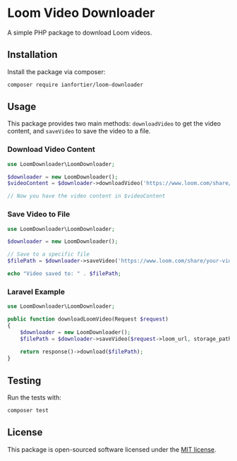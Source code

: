 # Loom Video Downloader

A simple PHP package to download Loom videos.

## Installation

Install the package via composer:

```bash
composer require ianfortier/loom-downloader
```

## Usage

This package provides two main methods: `downloadVideo` to get the video content, and `saveVideo` to save the video to a file.

### Download Video Content

```php
use LoomDownloader\LoomDownloader;

$downloader = new LoomDownloader();
$videoContent = $downloader->downloadVideo('https://www.loom.com/share/your-video-id');

// Now you have the video content in $videoContent
```

### Save Video to File

```php
use LoomDownloader\LoomDownloader;

$downloader = new LoomDownloader();

// Save to a specific file
$filePath = $downloader->saveVideo('https://www.loom.com/share/your-video-id', '/path/to/save/video.mp4');

echo "Video saved to: " . $filePath;
```

### Laravel Example

```php
use LoomDownloader\LoomDownloader;

public function downloadLoomVideo(Request $request)
{
    $downloader = new LoomDownloader();
    $filePath = $downloader->saveVideo($request->loom_url, storage_path('app/videos/loom_video.mp4'));
    
    return response()->download($filePath);
}
```

## Testing

Run the tests with:

```bash
composer test
```

## License

This package is open-sourced software licensed under the [MIT license](LICENSE.md).